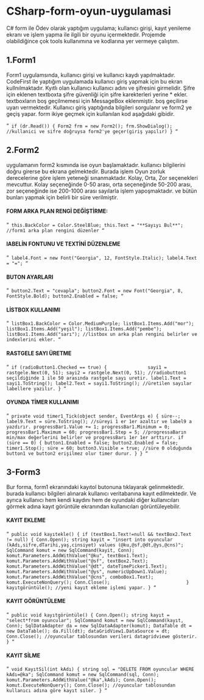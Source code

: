 # CSharp-form-oyun-uygulamasi
C# form ile Ödev olarak yaptığım uygulama; kullanıcı girişi, kayıt yenileme ekranı ve işlem yapma ile ilgili bir oyunu içermektedir. Projemde olabildiğince çok tools kullanımına ve kodlarına yer vermeye çalıştım.
## 1.Form1
Form1 uygulamsında, kullanıcı girişi ve kullanıcı kaydı yapılmaktadır. CodeFirst ile yaptığım uygulamada kullanıcı giriş yapmak için bu ekran kullnılmaktadır. Kyıtlı olan kullanıcı kullanıcı adını ve şifresini girmelidir. Şifre için eklenen textboxta şifre güvenliği için şifre karekterleri yerine * ekler.
textboxların boş geçilmemesi için MessageBox eklenmiştir. boş geçilirse uyarı vermektedir.
Kullanıcı giriş yaptığında bilgileri sorgulanır ve form2 ye geçiş yapar. form ikiye geçmek için kullanılan kod aşağıdaki gibidir.

“`
if (dr.Read())
{
  Form2 frm = new Form2();
  frm.ShowDialog();
  //kullanici ve sifre doğruysa form2'ye geçer(giriş yapılır)
 }
“`

## 2.Form2
uygulamanın form2 kısmında ise oyun başlamaktadır. kullanıcı bilgilerini doğru girerse bu ekrana gelmektedir. Burada işlem Oyun zorluk derecelerine göre işlem yeteneği sınanmaktadır. Kolay, Orta, Zor seçenekleri mevcuttur. Kolay seçeneğinde 0-50 arası, orta seçeneğinde 50-200 arası, zor seçeneğinde ise 200-1000 arası sayılarla işlem yapoşmaktadır. ve bütün bunları yapmak için belirli bir süre verilmiştir.
#### FORM ARKA PLAN RENGİ DEĞİŞTİRME:
“`
this.BackColor = Color.SteelBlue;
this.Text = "**Sayıyı Bul**";
//form1 arka plan rengini düzenler
“`
#### lABELİN FONTUNU VE TEXTİNİ DÜZENLEME
“`
label4.Font = new Font("Georgia", 12, FontStyle.Italic);
label4.Text = "=";
“`
#### BUTON AYARLARI
“`
button2.Text = "cevapla";
button2.Font = new Font("Georgia", 8, FontStyle.Bold);
button2.Enabled = false;
“`
#### LİSTBOX KULLANIMI
“`
listBox1.BackColor = Color.MediumPurple;
  listBox1.Items.Add("mor");
  listBox1.Items.Add("yeşil");
  listBox1.Items.Add("pembe");
  listBox1.Items.Add("sarı");
//listbox un arka plan rengini belirler ve indexlerini ekler.
“`
#### RASTGELE SAYI ÜRETME
“`
 if (radioButton1.Checked == true)
{              
  sayi1 = rastgele.Next(0, 51);
  sayi2 = rastgele.Next(0, 51);
  //radiobutton1 seçildiğinde 1 ile 50 arasında rastgele sayı uretir.
  label1.Text = sayi1.ToString();
  label2.Text = sayi1.ToString();
  //üretilen sayılar labellere yazılır.
}
“`
#### OYUNDA TİMER KULLANIMI
“`
 private void timer1_Tick(object sender, EventArgs e)
{
  süre--;
  label9.Text = süre.ToString();
    //süreyi 1 er 1er azaltır ve label9 a yazdırır.
    progressBar1.Value += 1;
    progressBar1.Minimum = 0;
    progressBar1.Maximum = 60;
    progressBar1.Step = 5;
    //progressaBarın min/max değerlerini belirler ve progressBarı 1er 1er arttırır.
             if (süre == 0)
            {
              button1.Enabled = false;
              button2.Enabled = false;
              timer1.Stop();
              süre = 60;
              button3.Visible = true;
              //süre 0 olduğunda button1 ve button2 erişilmez olur timer durur.
            }
             }
“`
## 3-Form3
Bur forma, form1 ekranındaki kayıtol butonuna tıklayarak gelinmektedir. burada kullanıcı bilgileri alınarak kullanıcı veritabanına kayıt edilmektedir. Ve ayrıca kullanıcı hem kendi kaydını hem de oyundaki diğer kullanıcıları görmek adına kayıt görüntüle ekranından kullanıcıları görüntüleyebilir.
#### KAYIT EKLEME
“`
public void kayıtekle()
        {
            if (textBox1.Text!=null && textBox2.Text != null)
            {
                Conn.Open();
                string kayit = "insert into oyuncular (kAdı,sifre,dTarihi,yaş,cinsiyet) values (@ku,@sf,@dt,@ys,@cns)";
                SqlCommand komut = new SqlCommand(kayit, Conn);
                komut.Parameters.AddWithValue("@ku", textBox1.Text);
                komut.Parameters.AddWithValue("@sf", textBox2.Text);
                komut.Parameters.AddWithValue("@dt", dateTimePicker1.Text);
                komut.Parameters.AddWithValue("@ys", numericUpDown1.Value);
                komut.Parameters.AddWithValue("@cns", comboBox1.Text);
                komut.ExecuteNonQuery();
                Conn.Close();                           
            }
            kayıtgörüntüle();
            //yeni kayıt ekleme işlemi yapar.
        }
“`
#### KAYIT GÖRÜNTÜLEME
“`
 public void kayıtgörüntüle()
        {
            Conn.Open();
            string kayıt = "select*from oyuncular";
            SqlCommand komut = new SqlCommand(kayıt, Conn);
            SqlDataAdapter da = new SqlDataAdapter(komut);
            DataTable dt = new DataTable();
            da.Fill(dt);
            dataGridView1.DataSource = dt;
            Conn.Close();
            //oyuncular tablosundan verileri datagridviewe gösterir.
        }
“`

#### KAYIT SİLME
“`
void KayıtSil(int kAdı)
        {
            string sql = "DELETE FROM oyuncular WHERE kAdı=@ka";
            SqlCommand komut = new SqlCommand(sql, Conn);
            komut.Parameters.AddWithValue("@ka",kAdı);
            Conn.Open();
            komut.ExecuteNonQuery();
            Conn.Close();
            //oyuncular tablosundan kullanıcı adına göre kayıt siler.
        }
“`

           


